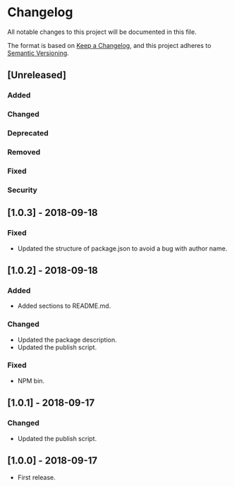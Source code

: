 # Changelog

All notable changes to this project will be documented in this file.

The format is based on [Keep a Changelog](https://keepachangelog.com/en/1.0.0/),
and this project adheres to [Semantic Versioning](https://semver.org/spec/v2.0.0.html).

## [Unreleased]
### Added
### Changed
### Deprecated
### Removed
### Fixed
### Security

## [1.0.3] - 2018-09-18
### Fixed
- Updated the structure of package.json to avoid a bug with author name.

## [1.0.2] - 2018-09-18
### Added
- Added sections to README.md.

### Changed
- Updated the package description.
- Updated the publish script.

### Fixed
- NPM bin.

## [1.0.1] - 2018-09-17
### Changed
- Updated the publish script.

## [1.0.0] - 2018-09-17
- First release.
